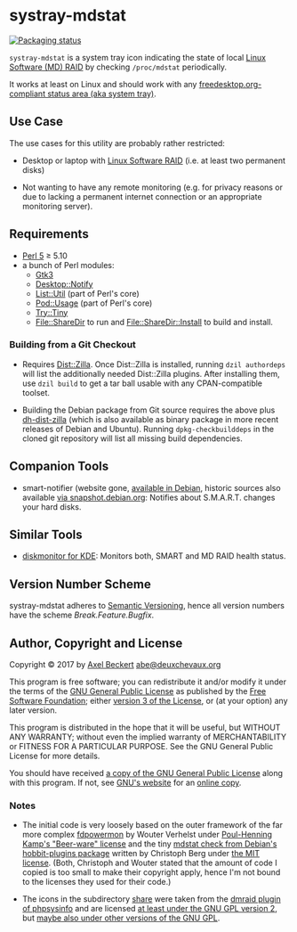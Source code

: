 systray-mdstat
==============

[![Packaging status](https://repology.org/badge/vertical-allrepos/systray-mdstat.svg)](https://repology.org/metapackage/systray-mdstat)

`systray-mdstat` is a system tray icon indicating the state of local
[Linux Software (MD) RAID](https://raid.wiki.kernel.org/) by checking
`/proc/mdstat` periodically.

It works at least on Linux and should work with any
[freedesktop.org-compliant status area (aka system tray)](https://specifications.freedesktop.org/systemtray-spec/latest/).


Use Case
--------

The use cases for this utility are probably rather restricted:

* Desktop or laptop with
  [Linux Software RAID](https://raid.wiki.kernel.org/) (i.e. at least
  two permanent disks)

* Not wanting to have any remote monitoring (e.g. for privacy reasons
  or due to lacking a permanent internet connection or an appropriate
  monitoring server).


Requirements
------------

* [Perl 5](https://www.perl.org/) ≥ 5.10
* a bunch of Perl modules:
  * [Gtk3](https://metacpan.org/pod/Gtk3)
  * [Desktop::Notify](https://metacpan.org/pod/Desktop::Notify)
  * [List::Util](https://metacpan.org/pod/List::Util) (part of Perl's core)
  * [Pod::Usage](https://metacpan.org/pod/Pod::Usage) (part of Perl's core)
  * [Try::Tiny](https://metacpan.org/pod/Try::Tiny)
  * [File::ShareDir](https://metacpan.org/pod/File::ShareDir) to run
    and
    [File::ShareDir::Install](https://metacpan.org/pod/File::ShareDir::Install)
    to build and install.

### Building from a Git Checkout

* Requires [Dist::Zilla](http://dzil.org/). Once Dist::Zilla is
  installed, running `dzil authordeps` will list the additionally
  needed Dist::Zilla plugins. After installing them, use `dzil build`
  to get a tar ball usable with any CPAN-compatible toolset.

* Building the Debian package from Git source requires the above plus
  [dh-dist-zilla](https://github.com/elmar/dh-dist-zilla) (which is
  also available as binary package in more recent releases of Debian
  and Ubuntu). Running `dpkg-checkbuilddeps` in the cloned git
  repository will list all missing build dependencies.


Companion Tools
---------------

* smart-notifier (website gone,
  [available in Debian](https://packages.debian.org/stable/smart-notifier),
  historic sources also available
  [via snapshot.debian.org](http://snapshot.debian.org/package/smart-notifier/):
  Notifies about S.M.A.R.T. changes your hard disks.


Similar Tools
-------------

* [diskmonitor for KDE](https://github.com/papylhomme/diskmonitor):
  Monitors both, SMART and MD RAID health status.


Version Number Scheme
---------------------

systray-mdstat adheres to [Semantic Versioning](http://semver.org/),
hence all version numbers have the scheme _Break.Feature.Bugfix_.


Author, Copyright and License
-----------------------------

Copyright © 2017 by [Axel Beckert](https://axel.beckert.ch/)
<abe@deuxchevaux.org>

This program is free software; you can redistribute it and/or modify
it under the terms of the
[GNU General Public License](https://www.gnu.org/licenses/gpl) as
published by the [Free Software Foundation](https://fsf.org/); either
[version 3 of the License](https://www.gnu.org/licenses/gpl-3.0), or
(at your option) any later version.

This program is distributed in the hope that it will be useful, but
WITHOUT ANY WARRANTY; without even the implied warranty of
MERCHANTABILITY or FITNESS FOR A PARTICULAR PURPOSE.  See the GNU
General Public License for more details.

You should have received
[a copy of the GNU General Public License](COPYING) along with this
program. If not, see [GNU's website](https://www.gnu.org/licenses/)
for an [online copy](https://www.gnu.org/licenses/gpl-3.0).

### Notes

* The initial code is very loosely based on the outer framework of the
  far more complex
  [fdpowermon](https://anonscm.debian.org/git/users/wouter/fdpowermon.git)
  by Wouter Verhelst under
  [Poul-Henning Kamp's "Beer-ware" license](https://people.freebsd.org/~phk/)
  and the tiny
  [mdstat check from Debian's hobbit-plugins package](https://anonscm.debian.org/cgit/collab-maint/hobbit-plugins.git/tree/src/usr/lib/xymon/client/ext/mdstat)
  written by Christoph Berg under
  [the MIT license](https://anonscm.debian.org/cgit/collab-maint/hobbit-plugins.git/tree/debian/copyright). (Both,
  Christoph and Wouter stated that the amount of code I copied is too
  small to make their copyright apply, hence I'm not bound to the
  licenses they used for their code.)

* The icons in the subdirectory [share](share/) were taken from the
  [dmraid plugin of phpsysinfo](https://github.com/phpsysinfo/phpsysinfo/tree/master/plugins/dmraid/gfx)
  and are licensed
  [at least under the GNU GPL version 2](https://github.com/phpsysinfo/phpsysinfo/blob/master/COPYING),
  but
  [maybe also under other versions of the GNU GPL](https://github.com/phpsysinfo/phpsysinfo/issues/156).
